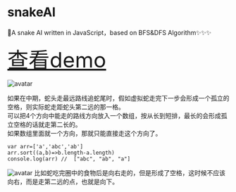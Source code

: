 # snakeAI
🚀A snake AI written in JavaScript，based on BFS&amp;DFS Algorithm✨✨✨

<font size=70>[查看demo](https://jarrelljiang.github.io/snakeAI/)</font>

![avatar](https://github.com/jarrelljiang/snakeAI/blob/master/images/snake1.GIF?raw=true)

如果在中期，蛇头走最远路线追蛇尾时，假如虚拟蛇走完下一步会形成一个孤立的空格，则实际蛇走距蛇头第二远的那一格。  
可以把4个方向中能走的路线方向放入一个数组，按从长到短排，最长的会形成孤立空格的话就走第二长的。  
如果数组里面就一个方向，那就只能直接走这个方向了。
    
    var arr=['a','abc','ab']
    arr.sort((a,b)=>b.length-a.length)
    console.log(arr) //  ["abc", "ab", "a"]
![avatar](https://github.com/jarrelljiang/snakeAI/blob/master/images/1.png?raw=true)
比如蛇吃完圈中的食物后是向右走的，但是形成了空格，这时候不应该向右，而是走第二远的点，也就是向下。

